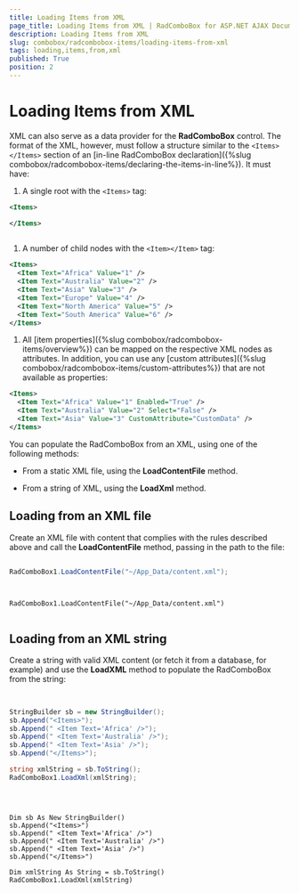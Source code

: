 ```yaml
---
title: Loading Items from XML
page_title: Loading Items from XML | RadComboBox for ASP.NET AJAX Documentation
description: Loading Items from XML
slug: combobox/radcombobox-items/loading-items-from-xml
tags: loading,items,from,xml
published: True
position: 2
---
```


# Loading Items from XML



XML can also serve as a data provider for the **RadComboBox** control. The format of the XML, however, must follow a structure similar to the `<Items></Items>` section of an [in-line RadComboBox declaration]({%slug combobox/radcombobox-items/declaring-the-items-in-line%}). It must have:

1. A single root with the `<Items>` tag:

````XML
<Items>

</Items>
	
````



1. A number of child nodes with the `<Item></Item>` tag:

````XML
<Items>
  <Item Text="Africa" Value="1" />
  <Item Text="Australia" Value="2" />
  <Item Text="Asia" Value="3" />
  <Item Text="Europe" Value="4" />
  <Item Text="North America" Value="5" />
  <Item Text="South America" Value="6" />
</Items>
````



1. All [item properties]({%slug combobox/radcombobox-items/overview%}) can be mapped on the respective XML nodes as attributes. In addition, you can use any [custom attributes]({%slug combobox/radcombobox-items/custom-attributes%}) that are not available as properties:

````XML
<Items>
  <Item Text="Africa" Value="1" Enabled="True" />
  <Item Text="Australia" Value="2" Select="False" />
  <Item Text="Asia" Value="3" CustomAttribute="CustomData" />
</Items>
````



You can populate the RadComboBox from an XML, using one of the following methods:

* From a static XML file, using the **LoadContentFile** method.

* From a string of XML, using the **LoadXml** method.

## Loading from an XML file

Create an XML file with content that complies with the rules described above and call the **LoadContentFile** method, passing in the path to the file:



````C#
	     
RadComboBox1.LoadContentFile("~/App_Data/content.xml");
				
````
````VB.NET
	
RadComboBox1.LoadContentFile("~/App_Data/content.xml")
	
````


## Loading from an XML string

Create a string with valid XML content (or fetch it from a database, for example) and use the **LoadXML** method to populate the RadComboBox from the string:



````C#
	     
	
StringBuilder sb = new StringBuilder();
sb.Append("<Items>");
sb.Append(" <Item Text='Africa' />");
sb.Append(" <Item Text='Australia' />");
sb.Append(" <Item Text='Asia' />");
sb.Append("</Items>");

string xmlString = sb.ToString();
RadComboBox1.LoadXml(xmlString);
				
````
````VB.NET
	
	
Dim sb As New StringBuilder()
sb.Append("<Items>")
sb.Append(" <Item Text='Africa' />")
sb.Append(" <Item Text='Australia' />")
sb.Append(" <Item Text='Asia' />")
sb.Append("</Items>")

Dim xmlString As String = sb.ToString()
RadComboBox1.LoadXml(xmlString)
	
````

